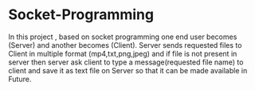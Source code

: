 # Socket-Programming
In this project , based on socket programming one end user becomes (Server) and another becomes (Client).  Server sends requested files to Client in multiple format (mp4,txt,png,jpeg) and if file is not present in server then server ask client to type a message(requested file name) to client and save it as text file on Server so that it can be made available in Future.   

